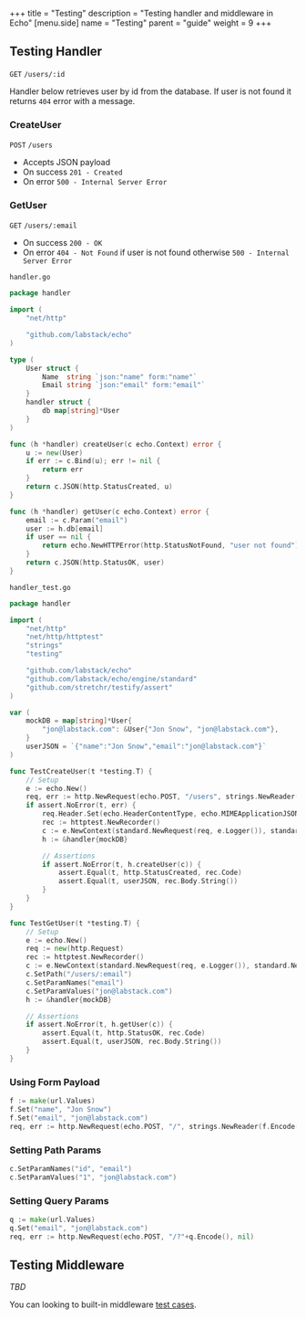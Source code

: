 +++
title = "Testing"
description = "Testing handler and middleware in Echo"
[menu.side]
  name = "Testing"
  parent = "guide"
  weight = 9
+++

## Testing Handler

`GET` `/users/:id`

Handler below retrieves user by id from the database. If user is not found it returns
`404` error with a message.

### CreateUser

`POST` `/users`

- Accepts JSON payload
- On success `201 - Created`
- On error `500 - Internal Server Error`

### GetUser

`GET` `/users/:email`

- On success `200 - OK`
- On error `404 - Not Found` if user is not found otherwise `500 - Internal Server Error`

`handler.go`

```go
package handler

import (
	"net/http"

	"github.com/labstack/echo"
)

type (
	User struct {
		Name  string `json:"name" form:"name"`
		Email string `json:"email" form:"email"`
	}
	handler struct {
		db map[string]*User
	}
)

func (h *handler) createUser(c echo.Context) error {
	u := new(User)
	if err := c.Bind(u); err != nil {
		return err
	}
	return c.JSON(http.StatusCreated, u)
}

func (h *handler) getUser(c echo.Context) error {
	email := c.Param("email")
	user := h.db[email]
	if user == nil {
		return echo.NewHTTPError(http.StatusNotFound, "user not found")
	}
	return c.JSON(http.StatusOK, user)
}
```

`handler_test.go`

```go
package handler

import (
	"net/http"
	"net/http/httptest"
	"strings"
	"testing"

	"github.com/labstack/echo"
	"github.com/labstack/echo/engine/standard"
	"github.com/stretchr/testify/assert"
)

var (
	mockDB = map[string]*User{
		"jon@labstack.com": &User{"Jon Snow", "jon@labstack.com"},
	}
	userJSON = `{"name":"Jon Snow","email":"jon@labstack.com"}`
)

func TestCreateUser(t *testing.T) {
	// Setup
	e := echo.New()
	req, err := http.NewRequest(echo.POST, "/users", strings.NewReader(userJSON))
	if assert.NoError(t, err) {
		req.Header.Set(echo.HeaderContentType, echo.MIMEApplicationJSON)
		rec := httptest.NewRecorder()
		c := e.NewContext(standard.NewRequest(req, e.Logger()), standard.NewResponse(rec, e.Logger()))
		h := &handler{mockDB}

		// Assertions
		if assert.NoError(t, h.createUser(c)) {
			assert.Equal(t, http.StatusCreated, rec.Code)
			assert.Equal(t, userJSON, rec.Body.String())
		}
	}
}

func TestGetUser(t *testing.T) {
	// Setup
	e := echo.New()
	req := new(http.Request)
	rec := httptest.NewRecorder()
	c := e.NewContext(standard.NewRequest(req, e.Logger()), standard.NewResponse(rec, e.Logger()))
	c.SetPath("/users/:email")
	c.SetParamNames("email")
	c.SetParamValues("jon@labstack.com")
	h := &handler{mockDB}

	// Assertions
	if assert.NoError(t, h.getUser(c)) {
		assert.Equal(t, http.StatusOK, rec.Code)
		assert.Equal(t, userJSON, rec.Body.String())
	}
}
```

### Using Form Payload

```go
f := make(url.Values)
f.Set("name", "Jon Snow")
f.Set("email", "jon@labstack.com")
req, err := http.NewRequest(echo.POST, "/", strings.NewReader(f.Encode()))
```

### Setting Path Params

```go
c.SetParamNames("id", "email")
c.SetParamValues("1", "jon@labstack.com")
```

### Setting Query Params

```go
q := make(url.Values)
q.Set("email", "jon@labstack.com")
req, err := http.NewRequest(echo.POST, "/?"+q.Encode(), nil)
```

## Testing Middleware

*TBD*

You can looking to built-in middleware [test cases](https://github.com/labstack/echo/tree/master/middleware).
